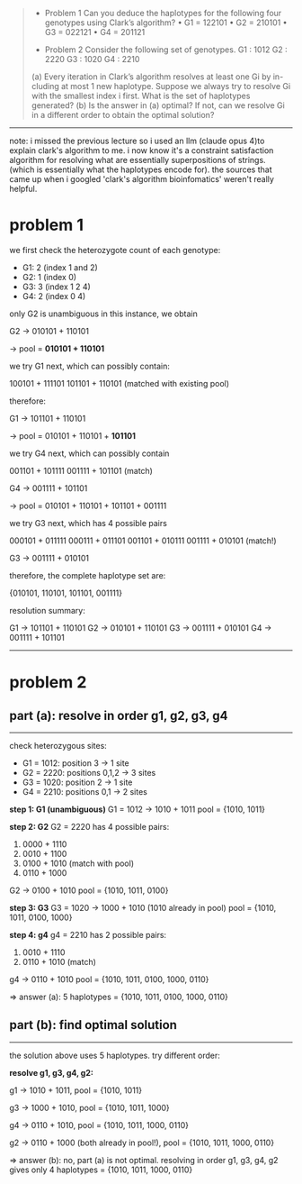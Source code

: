> - Problem 1
> Can you deduce the haplotypes for the following four genotypes using
> Clark’s algorithm?
> • G1 = 122101
> • G2 = 210101
> • G3 = 022121
> • G4 = 201121 
> 
> - Problem 2
> Consider the following set of genotypes.
> G1 : 1012
> G2 : 2220
> G3 : 1020
> G4 : 2210
> 
> (a) Every iteration in Clark’s algorithm resolves at least one Gi by in-
> cluding at most 1 new haplotype. Suppose we always try to resolve Gi
> with the smallest index i first. What is the set of haplotypes generated?
> (b) Is the answer in (a) optimal? If not, can we resolve Gi in a different
> order to obtain the optimal solution?

--------------------------------------------------------------------------------

note: i missed the previous lecture so i used an llm (claude opus 4)to explain
clark's algorithm to me. i now know it's a constraint satisfaction algorithm
for resolving what are essentially superpositions of strings. (which is
essentially what the haplotypes encode for). the sources that came up
when i googled 'clark's algorithm bioinfomatics' weren't really helpful.

# problem 1

we first check the heterozygote count of each genotype:
- G1: 2 (index 1 and 2)
- G2: 1 (index 0)
- G3: 3 (index 1 2 4)
- G4: 2 (index 0 4)

only G2 is unambiguous in this instance, we obtain

G2 -> 010101 + 110101

-> pool = __010101 + 110101__

we try G1 next, which can possibly contain:

100101 + 111101
101101 + 110101 (matched with existing pool)

therefore:

G1 -> 101101 + 110101

-> pool = 010101 + 110101 + __101101__

we try G4 next, which can possibly contain

001101 + 101111
001111 + 101101 (match)

G4 -> 001111 + 101101

-> pool = 010101 + 110101 + 101101 + 001111

we try G3 next, which has 4 possible pairs

000101 + 011111
000111 + 011101
001101 + 010111
001111 + 010101 (match!)

G3 -> 001111 + 010101

therefore, the complete haplotype set are:

{010101, 110101, 101101, 001111}

resolution summary:

G1 -> 101101 + 110101
G2 -> 010101 + 110101
G3 -> 001111 + 010101
G4 -> 001111 + 101101

--------------------------------------------------------------------------------
# problem 2

## part (a): resolve in order g1, g2, g3, g4
--------------------------------------------

check heterozygous sites:
- G1 = 1012: position 3 → 1 site
- G2 = 2220: positions 0,1,2 → 3 sites  
- G3 = 1020: position 2 → 1 site
- G4 = 2210: positions 0,1 → 2 sites

__step 1: G1 (unambiguous)__ 
G1 = 1012 → 1010 + 1011 
pool = {1010, 1011}

__step 2: G2__ 
G2 = 2220 has 4 possible pairs:
1. 0000 + 1110
2. 0010 + 1100
3. 0100 + 1010 (match with pool)
4. 0110 + 1000

G2 → 0100 + 1010 pool = {1010, 1011, 0100}

__step 3: G3__ 
G3 = 1020 → 1000 + 1010 (1010 already in pool) 
pool = {1010, 1011, 0100, 1000}

__step 4: g4__ g4 = 2210 has 2 possible pairs:
1. 0010 + 1110
2. 0110 + 1010 (match)

g4 → 0110 + 1010 
pool = {1010, 1011, 0100, 1000, 0110}

=> answer (a): 5 haplotypes = {1010, 1011, 0100, 1000, 0110}

## part (b): find optimal solution
----------------------------------

the solution above uses 5 haplotypes. try different order:

__resolve g1, g3, g4, g2:__

g1 → 1010 + 1011, pool = {1010, 1011}

g3 → 1000 + 1010, pool = {1010, 1011, 1000}

g4 → 0110 + 1010,  pool = {1010, 1011, 1000, 0110}

g2 → 0110 + 1000 (both already in pool!), pool = {1010, 1011, 1000, 0110}

=> answer (b): no, part (a) is not optimal. resolving in order g1, g3, g4, g2
gives only 4 haplotypes = {1010, 1011, 1000, 0110}
